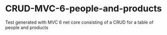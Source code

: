 # CRUD-MVC-6-people-and-products
 Test generated with MVC 6 net core consisting of a CRUD for a table of people and products
